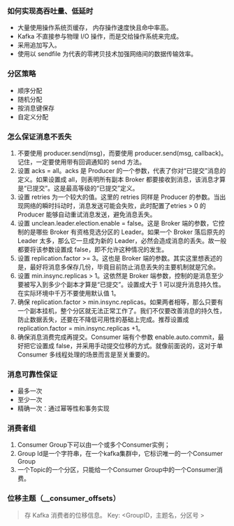 ### 如何实现高吞吐量、低延时

- 大量使用操作系统页缓存， 内存操作速度快且命中率高。
- Kafka 不直接参与物理 I/O 操作，而是交给操作系统来完成。
- 采用追加写入。
- 使用以 sendfile 为代表的零拷贝技术加强网络间的数据传输效率。

### 分区策略

- 顺序分配
- 随机分配
- 按消息键保存
- 自定义分配

### 怎么保证消息不丢失

1. 不要使用 producer.send(msg)，而要使用 producer.send(msg, callback)。记住，一定要使用带有回调通知的 send 方法。
2. 设置 acks = all。acks 是 Producer 的一个参数，代表了你对“已提交”消息的定义。如果设置成 all，则表明所有副本 Broker 都要接收到消息，该消息才算是“已提交”。这是最高等级的“已提交”定义。
3. 设置 retries 为一个较大的值。这里的 retries 同样是 Producer 的参数。当出现网络的瞬时抖动时，消息发送可能会失败，此时配置了etries > 0 的 Producer 能够自动重试消息发送，避免消息丢失。
4. 设置 unclean.leader.election.enable = false。这是 Broker 端的参数，它控制的是哪些 Broker 有资格竞选分区的 Leader。如果一个 Broker 落后原先的 Leader 太多，那么它一旦成为新的 Leader，必然会造成消息的丢失。故一般都要将该参数设置成 false，即不允许这种情况的发生。
5. 设置 replication.factor >= 3。这也是 Broker 端的参数。其实这里想表述的是，最好将消息多保存几份，毕竟目前防止消息丢失的主要机制就是冗余。
6. 设置 min.insync.replicas > 1。这依然是 Broker 端参数，控制的是消息至少要被写入到多少个副本才算是“已提交”。设置成大于 1 可以提升消息持久性。在实际环境中千万不要使用默认值 1。
7. 确保 replication.factor > min.insync.replicas。如果两者相等，那么只要有一个副本挂机，整个分区就无法正常工作了。我们不仅要改善消息的持久性，防止数据丢失，还要在不降低可用性的基础上完成。推荐设置成 replication.factor = min.insync.replicas +1。
8. 确保消息消费完成再提交。Consumer 端有个参数 enable.auto.commit，最好把它设置成 false，并采用手动提交位移的方式。就像前面说的，这对于单 Consumer 多线程处理的场景而言是至关重要的。

### 消息可靠性保证

- 最多一次
- 至少一次
- 精确一次：通过幂等性和事务实现

### 消费者组

1. Consumer Group下可以由一个或多个Consumer实例；
2. Group Id是一个字符串，在一个kafka集群中，它标识唯一的一个Consumer Group
3. 一个Topic的一个分区，只能给一个Consumer Group中的一个Consumer消费。

### 位移主题（__consumer_offsets）

> 存 Kafka 消费者的位移信息。 Key: <GroupID，主题名，分区号 >
